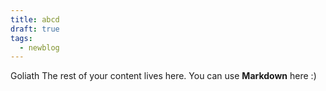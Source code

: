 ```yaml
---
title: abcd
draft: true
tags:
  - newblog
---
```


Goliath
The rest of your content lives here. You can use **Markdown** here :)